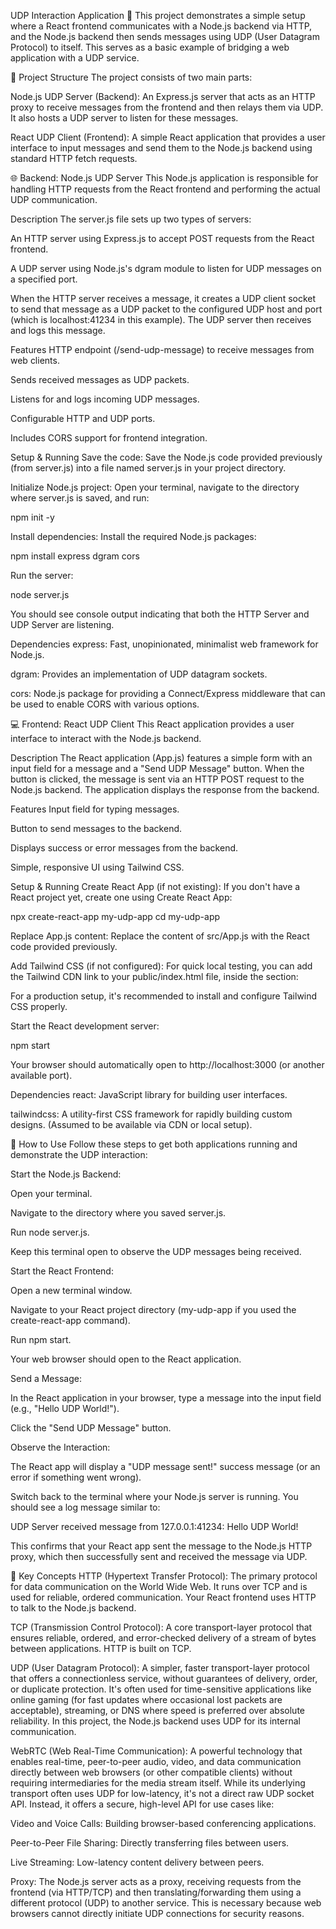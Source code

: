 UDP Interaction Application 🚀
This project demonstrates a simple setup where a React frontend communicates with a Node.js backend via HTTP, and the Node.js backend then sends messages using UDP (User Datagram Protocol) to itself. This serves as a basic example of bridging a web application with a UDP service.

📂 Project Structure
The project consists of two main parts:

Node.js UDP Server (Backend): An Express.js server that acts as an HTTP proxy to receive messages from the frontend and then relays them via UDP. It also hosts a UDP server to listen for these messages.

React UDP Client (Frontend): A simple React application that provides a user interface to input messages and send them to the Node.js backend using standard HTTP fetch requests.

🌐 Backend: Node.js UDP Server
This Node.js application is responsible for handling HTTP requests from the React frontend and performing the actual UDP communication.

Description
The server.js file sets up two types of servers:

An HTTP server using Express.js to accept POST requests from the React frontend.

A UDP server using Node.js's dgram module to listen for UDP messages on a specified port.

When the HTTP server receives a message, it creates a UDP client socket to send that message as a UDP packet to the configured UDP host and port (which is localhost:41234 in this example). The UDP server then receives and logs this message.

Features
HTTP endpoint (/send-udp-message) to receive messages from web clients.

Sends received messages as UDP packets.

Listens for and logs incoming UDP messages.

Configurable HTTP and UDP ports.

Includes CORS support for frontend integration.

Setup & Running
Save the code:
Save the Node.js code provided previously (from server.js) into a file named server.js in your project directory.

Initialize Node.js project:
Open your terminal, navigate to the directory where server.js is saved, and run:

npm init -y


Install dependencies:
Install the required Node.js packages:

npm install express dgram cors


Run the server:

node server.js


You should see console output indicating that both the HTTP Server and UDP Server are listening.

Dependencies
express: Fast, unopinionated, minimalist web framework for Node.js.

dgram: Provides an implementation of UDP datagram sockets.

cors: Node.js package for providing a Connect/Express middleware that can be used to enable CORS with various options.

💻 Frontend: React UDP Client
This React application provides a user interface to interact with the Node.js backend.

Description
The React application (App.js) features a simple form with an input field for a message and a "Send UDP Message" button. When the button is clicked, the message is sent via an HTTP POST request to the Node.js backend. The application displays the response from the backend.

Features
Input field for typing messages.

Button to send messages to the backend.

Displays success or error messages from the backend.

Simple, responsive UI using Tailwind CSS.

Setup & Running
Create React App (if not existing):
If you don't have a React project yet, create one using Create React App:

npx create-react-app my-udp-app
cd my-udp-app


Replace App.js content:
Replace the content of src/App.js with the React code provided previously.

Add Tailwind CSS (if not configured):
For quick local testing, you can add the Tailwind CDN link to your public/index.html file, inside the <head> section:

<!-- public/index.html -->
<head>
    <!-- ... other head content ... -->
    <script src="https://cdn.tailwindcss.com"></script>
</head>


For a production setup, it's recommended to install and configure Tailwind CSS properly.

Start the React development server:

npm start


Your browser should automatically open to http://localhost:3000 (or another available port).

Dependencies
react: JavaScript library for building user interfaces.

tailwindcss: A utility-first CSS framework for rapidly building custom designs. (Assumed to be available via CDN or local setup).

🚀 How to Use
Follow these steps to get both applications running and demonstrate the UDP interaction:

Start the Node.js Backend:

Open your terminal.

Navigate to the directory where you saved server.js.

Run node server.js.

Keep this terminal open to observe the UDP messages being received.

Start the React Frontend:

Open a new terminal window.

Navigate to your React project directory (my-udp-app if you used the create-react-app command).

Run npm start.

Your web browser should open to the React application.

Send a Message:

In the React application in your browser, type a message into the input field (e.g., "Hello UDP World!").

Click the "Send UDP Message" button.

Observe the Interaction:

The React app will display a "UDP message sent!" success message (or an error if something went wrong).

Switch back to the terminal where your Node.js server is running. You should see a log message similar to:

UDP Server received message from 127.0.0.1:41234: Hello UDP World!


This confirms that your React app sent the message to the Node.js HTTP proxy, which then successfully sent and received the message via UDP.

🔑 Key Concepts
HTTP (Hypertext Transfer Protocol): The primary protocol for data communication on the World Wide Web. It runs over TCP and is used for reliable, ordered communication. Your React frontend uses HTTP to talk to the Node.js backend.

TCP (Transmission Control Protocol): A core transport-layer protocol that ensures reliable, ordered, and error-checked delivery of a stream of bytes between applications. HTTP is built on TCP.

UDP (User Datagram Protocol): A simpler, faster transport-layer protocol that offers a connectionless service, without guarantees of delivery, order, or duplicate protection. It's often used for time-sensitive applications like online gaming (for fast updates where occasional lost packets are acceptable), streaming, or DNS where speed is preferred over absolute reliability. In this project, the Node.js backend uses UDP for its internal communication.

WebRTC (Web Real-Time Communication): A powerful technology that enables real-time, peer-to-peer audio, video, and data communication directly between web browsers (or other compatible clients) without requiring intermediaries for the media stream itself. While its underlying transport often uses UDP for low-latency, it's not a direct raw UDP socket API. Instead, it offers a secure, high-level API for use cases like:

Video and Voice Calls: Building browser-based conferencing applications.

Peer-to-Peer File Sharing: Directly transferring files between users.

Live Streaming: Low-latency content delivery between peers.

Proxy: The Node.js server acts as a proxy, receiving requests from the frontend (via HTTP/TCP) and then translating/forwarding them using a different protocol (UDP) to another service. This is necessary because web browsers cannot directly initiate UDP connections for security reasons.